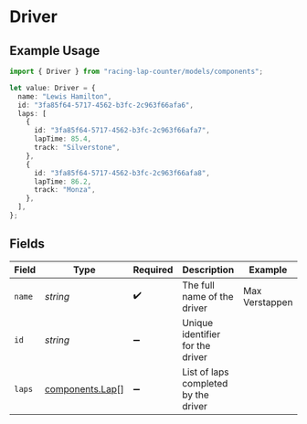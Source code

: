 # Driver

## Example Usage

```typescript
import { Driver } from "racing-lap-counter/models/components";

let value: Driver = {
  name: "Lewis Hamilton",
  id: "3fa85f64-5717-4562-b3fc-2c963f66afa6",
  laps: [
    {
      id: "3fa85f64-5717-4562-b3fc-2c963f66afa7",
      lapTime: 85.4,
      track: "Silverstone",
    },
    {
      id: "3fa85f64-5717-4562-b3fc-2c963f66afa8",
      lapTime: 86.2,
      track: "Monza",
    },
  ],
};
```

## Fields

| Field                                              | Type                                               | Required                                           | Description                                        | Example                                            |
| -------------------------------------------------- | -------------------------------------------------- | -------------------------------------------------- | -------------------------------------------------- | -------------------------------------------------- |
| `name`                                             | *string*                                           | :heavy_check_mark:                                 | The full name of the driver                        | Max Verstappen                                     |
| `id`                                               | *string*                                           | :heavy_minus_sign:                                 | Unique identifier for the driver                   |                                                    |
| `laps`                                             | [components.Lap](../../models/components/lap.md)[] | :heavy_minus_sign:                                 | List of laps completed by the driver               |                                                    |